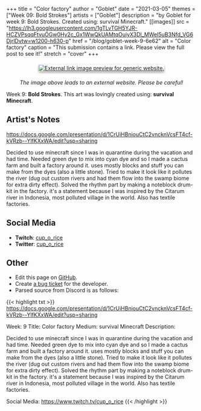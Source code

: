 +++
title =       "Color factory"
author =      "Goblet"
date =        "2021-03-05"
themes =      ["Week 09: Bold Strokes"]
artists =     ["Goblet"]
description = "by Goblet for week 9: Bold Strokes. Created using: survival Minecraft."
[[images]]
      src = "https://lh3.googleusercontent.com/1gTLvTGH5YJR-HCZVPsqqFtvuOGw0Hy2c_Gx1WwQkUAMtqOuiyX3Dl_MWeI5uB3Nfd_VG6DjrlDvtw=w1200-h630-p"
      href = "/blog/goblet-week-9-6e62"
      alt = "Color factory"
      caption = "This submission contains a link. Please view the full post to see it!"
      stretch = "cover"
+++

<div style="text-align: center; margin: 1.5em; margin-top: 1.5em;" ><a href="https://docs.google.com/presentation/d/1CrUiHBniouCtC2vncknVcsFT4cf-kVRzb--YlfKXxWA/edit?usp=sharing" target="_blank"><img src="https://lh3.googleusercontent.com/1gTLvTGH5YJR-HCZVPsqqFtvuOGw0Hy2c_Gx1WwQkUAMtqOuiyX3Dl_MWeI5uB3Nfd_VG6DjrlDvtw=w1200-h630-p" alt="External link image preview for generic website." style="box-shadow: 0 3px 6px rgb(0 0 0 / 16%), 0 3px 6px rgb(0 0 0 / 23%);"/></a></div><p style="text-align: center"><i>The image above leads to an external website. Please be careful!</i></p>

Week 9: **Bold Strokes**. This art was lovingly created using: **survival Minecraft**.

## Artist's Notes

https://docs.google.com/presentation/d/1CrUiHBniouCtC2vncknVcsFT4cf-kVRzb--YlfKXxWA/edit?usp=sharing

Decided to use minecraft since I was in quarantine during the vacation and had time. Needed green dye to mix into cyan dye and so I made a cactus farm and built a factory around it. uses mostly blocks and stuff you can make from the dyes (also a little stone). Tried to make it look like it pollutes the river (dug out custom rivers and had them flow into the swamp biome for extra dirty effect). Solved the rhythm part by making a noteblock drum-kit in the factory. 
it's a statement because I was inspired by the Citarum river in Indonesia, most polluted village in the world. Also has textile factories.

## Social Media

- **Twitch**: <a href='https://twitch.tv/cup_o_rice' target='_blank'>cup_o_rice</a>
- **Twitter**: <a href='https://twitter.com/cup_o_rice' target='_blank'>cup_o_rice</a>

## Other

- Edit this page on [GitHub](https://github.com/teaminkling/web-refresh/edit/main/content/blog/goblet-week-9-6e62.md).
- Create [a bug ticket](https://github.com/teaminkling/web-refresh/issues/new?assignees=&labels=bug&template=problem-report.md&title=) for the developer.
- Parsed source from Discord is as follows:

{{< highlight txt >}}
https://docs.google.com/presentation/d/1CrUiHBniouCtC2vncknVcsFT4cf-kVRzb--YlfKXxWA/edit?usp=sharing

Week: 9
Title: Color factory 
Medium: survival Minecraft
Description: 

Decided to use minecraft since I was in quarantine during the vacation and had time. Needed green dye to mix into cyan dye and so I made a cactus farm and built a factory around it. uses mostly blocks and stuff you can make from the dyes (also a little stone). Tried to make it look like it pollutes the river (dug out custom rivers and had them flow into the swamp biome for extra dirty effect). Solved the rhythm part by making a noteblock drum-kit in the factory. 
it's a statement because I was inspired by the Citarum river in Indonesia, most polluted village in the world. Also has textile factories. 

Social Media: 
https://www.twitch.tv/cup_o_rice
{{< /highlight >}}
